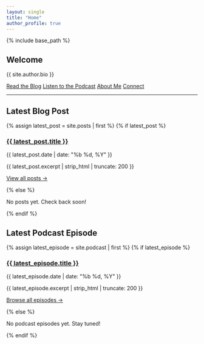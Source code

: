 ```yaml
---
layout: single
title: "Home"
author_profile: true
---
```


{% include base_path %}

<div class="home-intro">
  <h2>Welcome</h2>
  <p>{{ site.author.bio }}</p>
  <p>
    <a class="btn btn--primary" href="/year-archive/">Read the Blog</a>
    <a class="btn btn--primary" href="/podcast/">Listen to the Podcast</a>
    <a class="btn" href="/about/">About Me</a>
    <a class="btn" href="/connect/">Connect</a>
  </p>
  <hr />
</div>

<div class="home-section">
  <h2>Latest Blog Post</h2>
  {% assign latest_post = site.posts | first %}
  {% if latest_post %}
    <article class="archive__item">
      <h3 class="archive__item-title"><a href="{{ latest_post.url | relative_url }}">{{ latest_post.title }}</a></h3>
      <p class="page__meta">{{ latest_post.date | date: "%b %d, %Y" }}</p>
      <p>{{ latest_post.excerpt | strip_html | truncate: 200 }}</p>
      <p><a href="/year-archive/">View all posts →</a></p>
    </article>
  {% else %}
    <p>No posts yet. Check back soon!</p>
  {% endif %}
</div>

<div class="home-section">
  <h2>Latest Podcast Episode</h2>
  {% assign latest_episode = site.podcast | first %}
  {% if latest_episode %}
    <article class="archive__item">
      <h3 class="archive__item-title"><a href="{{ latest_episode.url | relative_url }}">{{ latest_episode.title }}</a></h3>
      <p class="page__meta">{{ latest_episode.date | date: "%b %d, %Y" }}</p>
      <p>{{ latest_episode.excerpt | strip_html | truncate: 200 }}</p>
      <p><a href="/podcast/">Browse all episodes →</a></p>
    </article>
  {% else %}
    <p>No podcast episodes yet. Stay tuned!</p>
  {% endif %}
</div>
